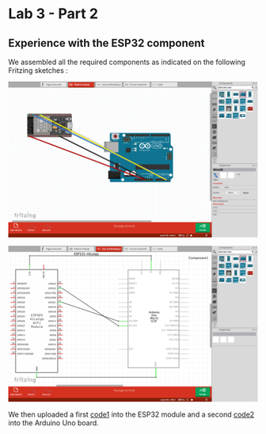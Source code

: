 # Lab 3 - Part 2
## Experience with the ESP32 component 

We assembled all the required components as indicated on the following Fritzing sketches :

![](ESP32.png?raw=true)

![](Sketch_ESP32.png?raw=true)


We then uploaded a first [code1](ESP2.ino) into the ESP32 module and a second [code2](Arduino2.ino) into the Arduino Uno board.
